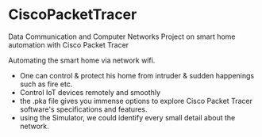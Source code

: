 # CiscoPacketTracer
Data Communication and Computer Networks Project on smart home automation with Cisco Packet Tracer

Automating the smart home via network wifi.
- One can control & protect his home from intruder & sudden happenings such as fire etc.
- Control IoT devices remotely and smoothly
- the .pka file gives you immense options to explore Cisco Packet Tracer software's specifications and features.
- using the Simulator, we could identify every small detail about the network.
